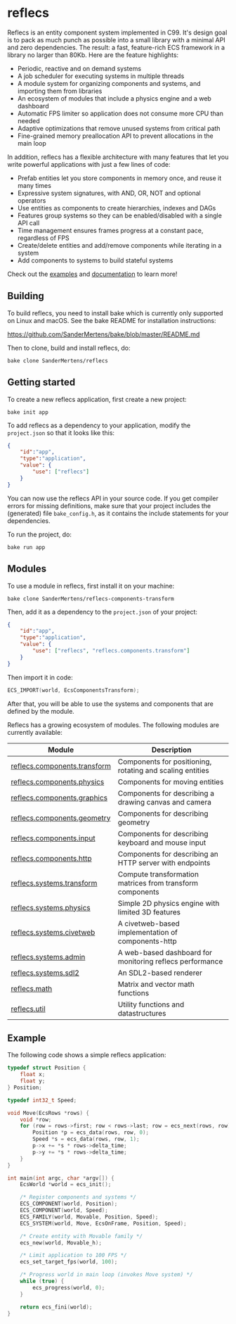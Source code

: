 # reflecs
Reflecs is an entity component system implemented in C99. It's design goal is to
pack as much punch as possible into a small library with a minimal API and zero
dependencies. The result: a fast, feature-rich ECS framework in a library no
larger than 80Kb. Here are the feature highlights:

- Periodic, reactive and on demand systems
- A job scheduler for executing systems in multiple threads
- A module system for organizing components and systems, and importing them from libraries
- An ecosystem of modules that include a physics engine and a web dashboard
- Automatic FPS limiter so application does not consume more CPU than needed
- Adaptive optimizations that remove unused systems from critical path
- Fine-grained memory preallocation API to prevent allocations in the main loop

In addition, reflecs has a flexible architecture with many features that let you
write powerful applications with just a few lines of code:

- Prefab entities let you store components in memory once, and reuse it many times
- Expressive system signatures, with AND, OR, NOT and optional operators
- Use entities as components to create hierarchies, indexes and DAGs
- Features group systems so they can be enabled/disabled with a single API call
- Time management ensures frames progress at a constant pace, regardless of FPS
- Create/delete entities and add/remove components while iterating in a system
- Add components to systems to build stateful systems

Check out the [examples](https://github.com/SanderMertens/reflecs/tree/master/examples) and [documentation](https://github.com/SanderMertens/reflecs/blob/master/include/reflecs.h) to learn more!

## Building
To build reflecs, you need to install bake which is currently only supported on
Linux and macOS. See the bake README for installation instructions:

https://github.com/SanderMertens/bake/blob/master/README.md

Then to clone, build and install reflecs, do:

```
bake clone SanderMertens/reflecs
```

## Getting started
To create a new reflecs application, first create a new project:

```
bake init app
```

To add reflecs as a dependency to your application, modify the `project.json` so
that it looks like this:

```json
{
    "id":"app",
    "type":"application",
    "value": {
        "use": ["reflecs"]
    }
}
```

You can now use the reflecs API in your source code. If you get compiler errors for 
missing definitions, make sure that your project includes the (generated) file 
`bake_config.h`, as it contains the include statements for your dependencies.

To run the project, do:

```
bake run app
```

## Modules
To use a module in reflecs, first install it on your machine:

```
bake clone SanderMertens/reflecs-components-transform
```

Then, add it as a dependency to the `project.json` of your project:

```json
{
    "id":"app",
    "type":"application",
    "value": {
        "use": ["reflecs", "reflecs.components.transform"]
    }
}
```

Then import it in code:

```c
ECS_IMPORT(world, EcsComponentsTransform);
```

After that, you will be able to use the systems and components that are defined
by the module.

Reflecs has a growing ecosystem of modules. The following modules are currently
available:

Module      | Description      
------------|------------------
[reflecs.components.transform](https://github.com/SanderMertens/reflecs-components-transform) | Components for positioning, rotating and scaling entities
[reflecs.components.physics](https://github.com/SanderMertens/reflecs-components-physics) | Components for moving entities
[reflecs.components.graphics](https://github.com/SanderMertens/reflecs-components-graphics) | Components for describing a drawing canvas and camera
[reflecs.components.geometry](https://github.com/SanderMertens/reflecs-components-geometry) | Components for describing geometry
[reflecs.components.input](https://github.com/SanderMertens/reflecs-components-input) | Components for describing keyboard and mouse input
[reflecs.components.http](https://github.com/SanderMertens/reflecs-components-http) | Components for describing an HTTP server with endpoints
[reflecs.systems.transform](https://github.com/SanderMertens/reflecs-systems-transform) | Compute transformation matrices from transform components
[reflecs.systems.physics](https://github.com/SanderMertens/reflecs-systems-physics) | Simple 2D physics engine with limited 3D features
[reflecs.systems.civetweb](https://github.com/SanderMertens/reflecs-systems-civetweb) | A civetweb-based implementation of components-http
[reflecs.systems.admin](https://github.com/SanderMertens/reflecs-systems-admin) | A web-based dashboard for monitoring reflecs performance
[reflecs.systems.sdl2](https://github.com/SanderMertens/reflecs-systems-sdl2) | An SDL2-based renderer
[reflecs.math](https://github.com/SanderMertens/reflecs-math) | Matrix and vector math functions
[reflecs.util](https://github.com/SanderMertens/reflecs-util) | Utility functions and datastructures

## Example
The following code shows a simple reflecs application:

```c
typedef struct Position {
    float x;
    float y;
} Position;

typedef int32_t Speed;

void Move(EcsRows *rows) {
    void *row;
    for (row = rows->first; row < rows->last; row = ecs_next(rows, row)) {
        Position *p = ecs_data(rows, row, 0);
        Speed *s = ecs_data(rows, row, 1);
        p->x += *s * rows->delta_time;
        p->y += *s * rows->delta_time;
    }
}

int main(int argc, char *argv[]) {
    EcsWorld *world = ecs_init();

    /* Register components and systems */
    ECS_COMPONENT(world, Position);
    ECS_COMPONENT(world, Speed);
    ECS_FAMILY(world, Movable, Position, Speed);
    ECS_SYSTEM(world, Move, EcsOnFrame, Position, Speed);

    /* Create entity with Movable family */
    ecs_new(world, Movable_h);

    /* Limit application to 100 FPS */
    ecs_set_target_fps(world, 100);

    /* Progress world in main loop (invokes Move system) */
    while (true) {
        ecs_progress(world, 0);
    }

    return ecs_fini(world);
}
```
